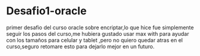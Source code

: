 # Desafio1-oracle
primer desafio del curso oracle sobre encriptar,lo que hice fue simplemente seguir los pasos del curso,me hubiera gustado usar max with para ayudar con los tamaños para celular y tablet ,pero no quiero quedar atras en el curso,seguro retomare esto para dejarlo mejor en un futuro.
